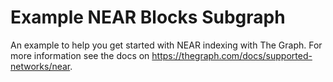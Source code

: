 # Example NEAR Blocks Subgraph

An example to help you get started with NEAR indexing with The Graph. For more information see the
docs on https://thegraph.com/docs/supported-networks/near.
